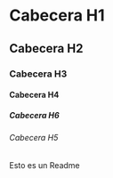 # Cabecera H1
## Cabecera H2
### Cabecera H3
#### Cabecera H4
##### Cabecera H6
###### Cabecera H5

Esto es un Readme